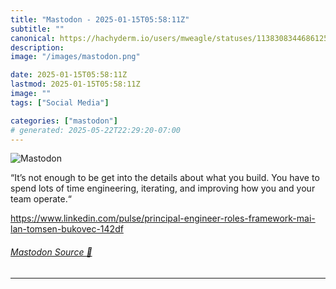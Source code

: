 ```yaml
---
title: "Mastodon - 2025-01-15T05:58:11Z"
subtitle: ""
canonical: https://hachyderm.io/users/mweagle/statuses/113830834468612595
description:
image: "/images/mastodon.png"

date: 2025-01-15T05:58:11Z
lastmod: 2025-01-15T05:58:11Z
image: ""
tags: ["Social Media"]

categories: ["mastodon"]
# generated: 2025-05-22T22:29:20-07:00
---
```

![Mastodon](/images/mastodon.png)

<p>“It’s not enough to be get into the details about what you build. You have to spend lots of time engineering, iterating, and improving how you and your team operate.“</p><p><a href="https://www.linkedin.com/pulse/principal-engineer-roles-framework-mai-lan-tomsen-bukovec-142df" target="_blank" rel="nofollow noopener noreferrer" translate="no"><span class="invisible">https://www.</span><span class="ellipsis">linkedin.com/pulse/principal-e</span><span class="invisible">ngineer-roles-framework-mai-lan-tomsen-bukovec-142df</span></a></p>


###### [Mastodon Source 🐘](https://hachyderm.io/@mweagle/113830834468612595)

___
